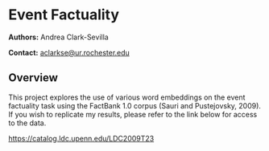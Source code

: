 # Event Factuality

**Authors:** Andrea Clark-Sevilla

**Contact:** aclarkse@ur.rochester.edu

## Overview
This project explores the use of various word embeddings on the event factuality task using the FactBank 1.0 corpus (Sauri and Pustejovsky, 2009). If
you wish to replicate my results, please refer to the link below for access to the data.

https://catalog.ldc.upenn.edu/LDC2009T23
